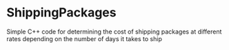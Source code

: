 # ShippingPackages
Simple C++ code for determining the cost of shipping packages at different rates depending on the number of days it takes to ship
